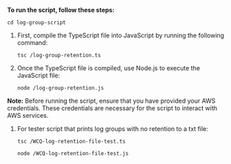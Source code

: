 **To run the script, follow these steps:**
   ```
   cd log-group-script
   ```

1. First, compile the TypeScript file into JavaScript by running the following command:

   ```
   tsc /log-group-retention.ts
   ```


2. Once the TypeScript file is compiled, use Node.js to execute the JavaScript file:

   ```
   node /log-group-retention.js
   ```



**Note:** Before running the script, ensure that you have provided your AWS credentials. These credentials are necessary for the script to interact with AWS services.


1. For tester script that prints log groups with no retention to a txt file:

   ```
   tsc /WCQ-log-retention-file-test.ts
   ```
   ```
   node /WCQ-log-retention-file-test.js
   ```
